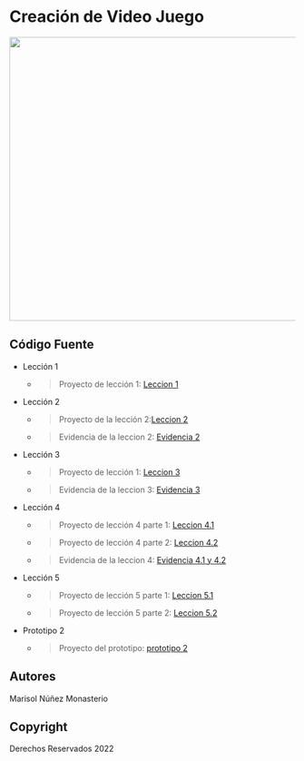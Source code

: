 # Creación de Video Juego
<p align="center">
    <img src="https://i.pinimg.com/564x/b3/6b/7c/b36b7c9c4ad5e3d20e302d6216623091.jpg" alt="Logo" width=1200 height=500>


## Código Fuente

* Lección 1
  * > Proyecto de lección 1: [Leccion 1](https://github.com/Maiz28/Creacion-Videojuegos/blob/main/Lecciones/Paquetes/Prototio1.unitypackage)
* Lección 2
  * > Proyecto de la lección 2:[Leccion 2](https://github.com/Maiz28/Creacion-Videojuegos/blob/main/Lecciones/Paquetes/Ejercicio%202.unitypackage)
  * > Evidencia de la leccion 2: [Evidencia 2](https://github.com/Maiz28/Creacion-Videojuegos/blob/main/Lecciones/Evidencia/Evidencia%202.docx)
* Lección 3
  * > Proyecto de lección 1: [Leccion 3](https://github.com/Maiz28/Creacion-Videojuegos/blob/main/Lecciones/Paquetes/Prototipo3.unitypackage)
  * > Evidencia de la leccion 3: [Evidencia 3](https://github.com/Maiz28/Creacion-Videojuegos/blob/main/Lecciones/Evidencia/Parte%203.pdf)
* Lección 4
  * > Proyecto de lección 4 parte 1: [Leccion 4.1](https://github.com/Maiz28/Creacion-Videojuegos/blob/main/Lecciones/Paquetes/Prototipo4P1.unitypackage)
  *  > Proyecto de lección 4 parte 2: [Leccion 4.2](https://github.com/Maiz28/Creacion-Videojuegos/blob/main/Lecciones/Paquetes/Prototipo4P2.unitypackage)
  * > Evidencia de la leccion 4: [Evidencia 4.1 y 4.2](https://github.com/Maiz28/Creacion-Videojuegos/blob/main/Lecciones/Evidencia/evidencia%204.1%20y%204.2.pdf)
* Lección 5
  * > Proyecto de lección 5 parte 1: [Leccion 5.1](https://github.com/Maiz28/Creacion-Videojuegos/blob/main/Lecciones/Paquetes/Prototipo5P1.unitypackage)
  * > Proyecto de lección 5 parte 2: [Leccion 5.2](https://github.com/Maiz28/Creacion-Videojuegos/blob/main/Lecciones/Paquetes/Prototipo5P2.unitypackage)
* Prototipo 2
  * > Proyecto del prototipo: [prototipo 2](https://github.com/Maiz28/Creacion-Videojuegos/blob/main/Lecciones/Paquetes/Challenge2.unitypackage)
    
## Autores
Marisol Núñez Monasterio 

## Copyright
Derechos Reservados 2022

